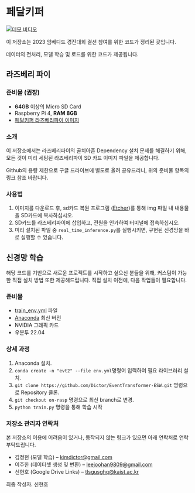 # 페달키퍼

[![데모 비디오](http://img.youtube.com/vi/y_dw6AWiR-8/0.jpg)](https://youtube.com/shorts/y_dw6AWiR-8)

이 저장소는 2023 임베디드 경진대회 결선 참여를 위한 코드가 정리된 곳입니다.

데이터의 전처리, 모델 학습 및 로드를 위한 코드가 제공됩니다.

## 라즈베리 파이
### 준비물 (권장)
- **64GB** 이상의 Micro SD Card
- Raspberry Pi 4, **RAM 8GB**
- [페달키퍼 라즈베리파이 이미지](https://drive.google.com/file/d/1iE_3VUruC7ak325c0XXECpFUxICQPox2/view?usp=sharing)

### 소개
이 저장소에서는 라즈베리파이의 골치아픈 Dependency 설치 문제를 해결하기 위해, 모든 것이 미리 세팅된 라즈베리파이 SD 카드 이미지 파일을 제공합니다.

Github의 용량 제한으로 구글 드라이브에 별도로 올려 공유드리니, 위의 준비물 항목의 링크 참조 바랍니다.

### 사용법

1. 이미지를 다운로드 후, sd카드 복원 프로그램 ([Etcher](https://etcher.balena.io/))를 통해 img 파일 내 내용물을 SD카드에 복사하십시오.
2. SD카드를 라즈베리파이에 삽입하고, 전원을 인가하여 터미널에 접속하십시오.
3. 미리 설치된 파일 중 `real_time_inference.py`를 실행시키면, 구현된 신경망을 바로 실행할 수 있습니다.

## 신경망 학습
해당 코드를 기반으로 새로운 프로젝트를 시작하고 싶으신 분들을 위해, 커스텀이 가능한 직접 설치 방법 또한 제공해드립니다. 직접 설치 이전에, 다음 작업들이 필요합니다.

### 준비물
- [train_env.yml](https://drive.google.com/file/d/1RNqYarMMfQSzsg_9ZS-AhjV9ssfrHW1d/view?usp=sharing) 파일
- [Anaconda](https://www.anaconda.com/download) 최신 버전
- NVIDIA 그래픽 카드
- 우분투 22.04
### 상세 과정
1. Anaconda 설치.
2. `conda create -n "evt2" --file env.yml`명령어 입력하여 필요 라이브러리 설치.
3. `git clone https://github.com/Dictor/EventTransformer-ESW.git` 명령으로 Repository 클론.
4. `git checkout on-rasp` 명령으로 최신 branch로 변경.
5. `python train.py` 명령을 통해 학습 시작

### 저장소 관리자 연락처
본 저장소의 이용에 어려움이 있거나, 동작되지 않는 링크가 있으면 아래 연락처로 연락 부탁드립니다.

- 김정현 (모델 학습) – kimdictor@gmail.com
- 이주한 (데이터셋 생성 및 변환) – leejoohan9809@gmail.com
- 신현호 (Google Drive Links) – tlsgusghq@kaist.ac.kr

최종 작성자. 신현호
